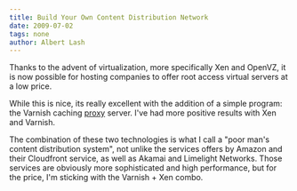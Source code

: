 ```yaml
---
title: Build Your Own Content Distribution Network
date: 2009-07-02
tags: none
author: Albert Lash
---
```

Thanks to the advent of virtualization, more specifically Xen and OpenVZ, it is now possible for hosting companies to offer root access virtual servers at a low price.

While this is nice, its really excellent with the addition of a simple program: the Varnish caching <a href="http://www.proxy-sys.com/">proxy</a> server. I've had more positive results with Xen and Varnish.

The combination of these two technologies is what I call a "poor man's content distribution system", not unlike the services offers by Amazon and their Cloudfront service, as well as Akamai and Limelight Networks. Those services are obviously more sophisticated and high performance, but for the price, I'm sticking with the Varnish + Xen combo.

